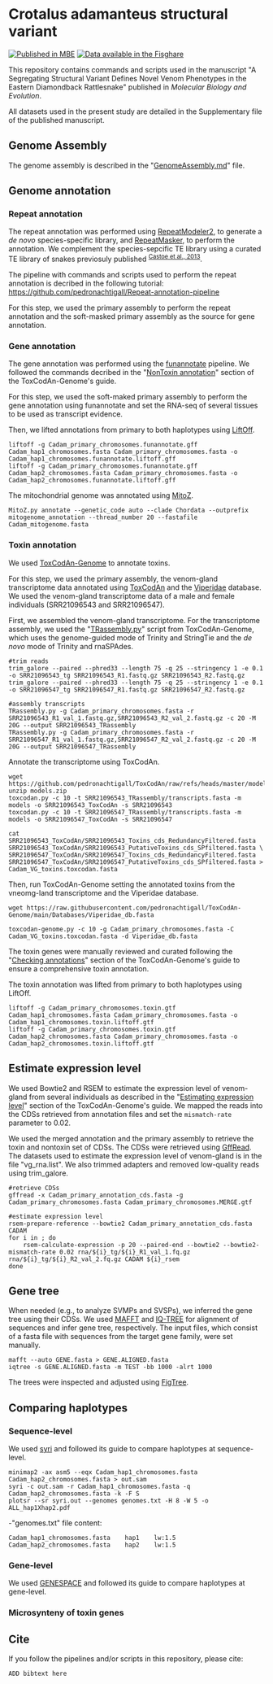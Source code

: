 

# Crotalus adamanteus structural variant
[![Published in MBE](https://img.shields.io/badge/published%20in-MBE-blue)](https://doi.org/10.1093/gigascience/giad116)
[![Data available in the Fisghare](https://img.shields.io/badge/data%20available%20in%20the-figshare-red)](https://figshare.com/projects/Eastern_diamondback_rattlesnake_Crotalus_adamanteus_-_haplotype-resolved_genome_assembly/200614)

This repository contains commands and scripts used in the manuscript "A Segregating Structural Variant Defines Novel Venom
Phenotypes in the Eastern Diamondback Rattlesnake" published in *Molecular Biology and Evolution*.

All datasets used in the present study are detailed in the Supplementary file of the published manuscript.

## Genome Assembly
The genome assembly is described in the "[GenomeAssembly.md](https://github.com/pedronachtigall/Cadamanteus_SV/blob/main/GenomeAssembly.md)" file.

## Genome annotation
### Repeat annotation
The repeat annotation was performed using [RepeatModeler2](https://github.com/Dfam-consortium/RepeatModeler), to generate a *de novo* species-specific library, and [RepeatMasker](https://github.com/Dfam-consortium/RepeatMasker), to perform the annotation. We complement the species-sepcific TE library using a curated TE library of snakes previosuly published <sup>[Castoe et al., 2013](https://doi.org/10.1073/pnas.1314475110)</sup>.

The pipeline with commands and scripts used to perform the repeat annotation is decribed in the following tutorial: https://github.com/pedronachtigall/Repeat-annotation-pipeline

For this step, we used the primary assembly to perform the repeat annotation and the soft-masked primary assembly as the source for gene annotation.

### Gene annotation
The gene annotation was performed using the [funannotate](https://github.com/nextgenusfs/funannotate) pipeline. We followed the commands decribed in the "[NonToxin annotation](https://github.com/pedronachtigall/ToxCodAn-Genome/tree/main/Guide#nontoxin-annotation)" section of the ToxCodAn-Genome's guide.

For this step, we used the soft-maked primary assembly to perform the gene annotation using funannotate and set the RNA-seq of several tissues to be used as transcript evidence.

Then, we lifted annotations from primary to both haplotypes using [LiftOff](https://github.com/agshumate/Liftoff).

```
liftoff -g Cadam_primary_chromosomes.funannotate.gff Cadam_hap1_chromosomes.fasta Cadam_primary_chromosomes.fasta -o Cadam_hap1_chromosomes.funannotate.liftoff.gff
liftoff -g Cadam_primary_chromosomes.funannotate.gff Cadam_hap2_chromosomes.fasta Cadam_primary_chromosomes.fasta -o Cadam_hap2_chromosomes.funannotate.liftoff.gff
```

The mitochondrial genome was annotated using [MitoZ](https://github.com/linzhi2013/MitoZ).
```
MitoZ.py annotate --genetic_code auto --clade Chordata --outprefix mitogenome_annotation --thread_number 20 --fastafile Cadam_mitogenome.fasta
```

### Toxin annotation
We used [ToxCodAn-Genome](https://github.com/pedronachtigall/ToxCodAn-Genome) to annotate toxins.

For this step, we used the primary assembly, the venom-gland transcriptome data annotated using [ToxCodAn](https://github.com/pedronachtigall/ToxCodAn) and the [Viperidae](https://raw.githubusercontent.com/pedronachtigall/ToxCodAn-Genome/main/Databases/Viperidae_db.fasta) database. We used the venom-gland transcriptome data of a male and female individuals (SRR21096543 and SRR21096547).

First, we assembled the venom-gland transcriptome. For the transcriptome assembly, we used the "[TRassembly.py](https://raw.githubusercontent.com/pedronachtigall/ToxCodAn-Genome/refs/heads/main/bin/TRassembly.py)" script from ToxCodAn-Genome, which uses the genome-guided mode of Trinity and StringTie and the *de novo* mode of Trinity and rnaSPAdes.

```
#trim reads
trim_galore --paired --phred33 --length 75 -q 25 --stringency 1 -e 0.1 -o SRR21096543_tg SRR21096543_R1.fastq.gz SRR21096543_R2.fastq.gz
trim_galore --paired --phred33 --length 75 -q 25 --stringency 1 -e 0.1 -o SRR21096547_tg SRR21096547_R1.fastq.gz SRR21096547_R2.fastq.gz

#assembly transcripts
TRassembly.py -g Cadam_primary_chromosomes.fasta -r SRR21096543_R1_val_1.fastq.gz,SRR21096543_R2_val_2.fastq.gz -c 20 -M 20G --output SRR21096543_TRassembly
TRassembly.py -g Cadam_primary_chromosomes.fasta -r SRR21096547_R1_val_1.fastq.gz,SRR21096547_R2_val_2.fastq.gz -c 20 -M 20G --output SRR21096547_TRassembly
```

Annotate the transcriptome using ToxCodAn.
```
wget https://github.com/pedronachtigall/ToxCodAn/raw/refs/heads/master/models.zip
unzip models.zip
toxcodan.py -c 10 -t SRR21096543_TRassembly/transcripts.fasta -m models -o SRR21096543_ToxCodAn -s SRR21096543
toxcodan.py -c 10 -t SRR21096547_TRassembly/transcripts.fasta -m models -o SRR21096547_ToxCodAn -s SRR21096547

cat SRR21096543_ToxCodAn/SRR21096543_Toxins_cds_RedundancyFiltered.fasta SRR21096543_ToxCodAn/SRR21096543_PutativeToxins_cds_SPfiltered.fasta \
SRR21096547_ToxCodAn/SRR21096547_Toxins_cds_RedundancyFiltered.fasta SRR21096547_ToxCodAn/SRR21096547_PutativeToxins_cds_SPfiltered.fasta > Cadam_VG_toxins.toxcodan.fasta
```

Then, run ToxCodAn-Genome setting the annotated toxins from the vneomg-land transcriptome and the Viperidae database.
```
wget https://raw.githubusercontent.com/pedronachtigall/ToxCodAn-Genome/main/Databases/Viperidae_db.fasta

toxcodan-genome.py -c 10 -g Cadam_primary_chromosomes.fasta -C Cadam_VG_toxins.toxcodan.fasta -d Viperidae_db.fasta

```

The toxin genes were manually reviewed and curated following the "[Checking annotations](https://github.com/pedronachtigall/ToxCodAn-Genome/tree/main/Guide#checking-annotations)" section of the ToxCodAn-Genome's guide to ensure a comprehensive toxin annotation.

The toxin annotation was lifted from primary to both haplotypes using LiftOff.
```
liftoff -g Cadam_primary_chromosomes.toxin.gtf Cadam_hap1_chromosomes.fasta Cadam_primary_chromosomes.fasta -o Cadam_hap1_chromosomes.toxin.liftoff.gtf
liftoff -g Cadam_primary_chromosomes.toxin.gtf Cadam_hap2_chromosomes.fasta Cadam_primary_chromosomes.fasta -o Cadam_hap2_chromosomes.toxin.liftoff.gtf
```

## Estimate expression level
We used Bowtie2 and RSEM to estimate the expression level of venom-gland from several individuals as described in the "[Estimating expression level](https://github.com/pedronachtigall/ToxCodAn-Genome/tree/main/Guide#estimating-expression-level)" section of the ToxCodAn-Genome's guide. We mapped the reads into the CDSs retrieved from annotation files and set the ```mismatch-rate``` parameter to 0.02.

We used the merged annotation and the primary assembly to retrieve the toxin and nontoxin set of CDSs. The CDSs were retrieved using [GffRead](https://github.com/gpertea/gffread). The datasets used to estimate the expression level of venom-gland is in the file "vg_rna.list". We also trimmed adapters and removed low-quality reads using trim_galore.

```
#retrieve CDSs
gffread -x Cadam_primary_annotation_cds.fasta -g Cadam_primary_chromosomes.fasta Cadam_primary_chromosomes.MERGE.gtf

#estimate expression level
rsem-prepare-reference --bowtie2 Cadam_primary_annotation_cds.fasta CADAM
for i in ; do
	rsem-calculate-expression -p 20 --paired-end --bowtie2 --bowtie2-mismatch-rate 0.02 rna/${i}_tg/${i}_R1_val_1.fq.gz rna/${i}_tg/${i}_R2_val_2.fq.gz CADAM ${i}_rsem
done
```

## Gene tree
When needed (e.g., to analyze SVMPs and SVSPs), we inferred the gene tree using their CDSs. We used [MAFFT](https://github.com/GSLBiotech/mafft) and [IQ-TREE](https://github.com/Cibiv/IQ-TREE) for alignment of sequences and infer gene tree, respectively. The input files, which consist of a fasta file with sequences from the target gene family, were set manually.

```
mafft --auto GENE.fasta > GENE.ALIGNED.fasta
iqtree -s GENE.ALIGNED.fasta -m TEST -bb 1000 -alrt 1000
```

The trees were inspected and adjusted using [FigTree](https://github.com/rambaut/figtree/).

## Comparing haplotypes

### Sequence-level
We used [syri](https://github.com/schneebergerlab/syri) and followed its guide to compare haplotypes at sequence-level.
```
minimap2 -ax asm5 --eqx Cadam_hap1_chromosomes.fasta Cadam_hap2_chromosomes.fasta > out.sam
syri -c out.sam -r Cadam_hap1_chromosomes.fasta -q Cadam_hap2_chromosomes.fasta -k -F S
plotsr --sr syri.out --genomes genomes.txt -H 8 -W 5 -o ALL_hap1Xhap2.pdf
```
-"genomes.txt" file content:
```
Cadam_hap1_chromosomes.fasta	hap1	lw:1.5
Cadam_hap2_chromosomes.fasta	hap2	lw:1.5
```

### Gene-level
We used [GENESPACE](https://github.com/jtlovell/GENESPACE) and followed its guide to compare haplotypes at gene-level.

### Microsynteny of toxin genes

## Cite
If you follow the pipelines and/or scripts in this repository, please cite:
```
ADD bibtext here
```
